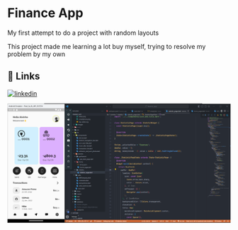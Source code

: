 # Finance App

My first attempt to do a project with random layouts 

This project made me learning a lot buy myself, trying to resolve my problem by my own 

## 🔗 Links

[![linkedin](https://img.shields.io/badge/linkedin-0A66C2?style=for-the-badge&logo=linkedin&logoColor=white)](https://www.linkedin.com/in/lauro-silva/)


![Project-Screen](assets/images/screen-shot.png)
